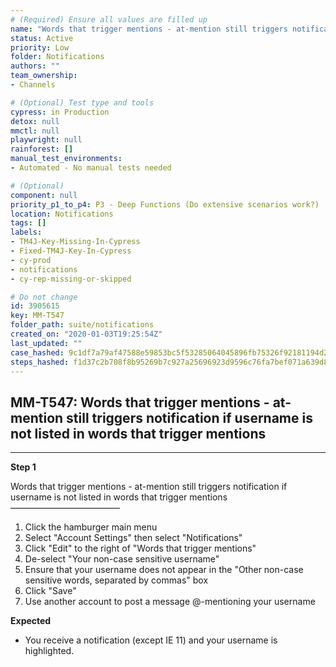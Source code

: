 ```yaml
---
# (Required) Ensure all values are filled up
name: "Words that trigger mentions - at-mention still triggers notification if username is not listed in words that trigger mentions"
status: Active
priority: Low
folder: Notifications
authors: ""
team_ownership: 
- Channels

# (Optional) Test type and tools
cypress: in Production
detox: null
mmctl: null
playwright: null
rainforest: []
manual_test_environments: 
- Automated - No manual tests needed

# (Optional)
component: null
priority_p1_to_p4: P3 - Deep Functions (Do extensive scenarios work?)
location: Notifications
tags: []
labels: 
- TM4J-Key-Missing-In-Cypress
- Fixed-TM4J-Key-In-Cypress
- cy-prod
- notifications
- cy-rep-missing-or-skipped

# Do not change
id: 3905615
key: MM-T547
folder_path: suite/notifications
created_on: "2020-01-03T19:25:54Z"
last_updated: ""
case_hashed: 9c1df7a79af47588e59853bc5f53285064045896fb75326f92181194d22a55918c9b9d355a71e474c05c32315e995994
steps_hashed: f1d37c2b708f8b95269b7c927a25696923d9596c76fa7bef071a639d8330302d1aadfd96a71d5ff6146d5dbf9fe89818
---
```


## MM-T547: Words that trigger mentions - at-mention still triggers notification if username is not listed in words that trigger mentions

---

**Step 1**

Words that trigger mentions - at-mention still triggers notification if username is not listed in words that trigger mentions\
–––––––––––––––––––––––––

1. Click the hamburger main menu
2. Select "Account Settings" then select "Notifications"
3. Click "Edit" to the right of "Words that trigger mentions"
4. De-select "Your non-case sensitive username"
5. Ensure that your username does not appear in the "Other non-case sensitive words, separated by commas" box
6. Click "Save"
7. Use another account to post a message @-mentioning your username

**Expected**

- You receive a notification (except IE 11) and your username is highlighted.
